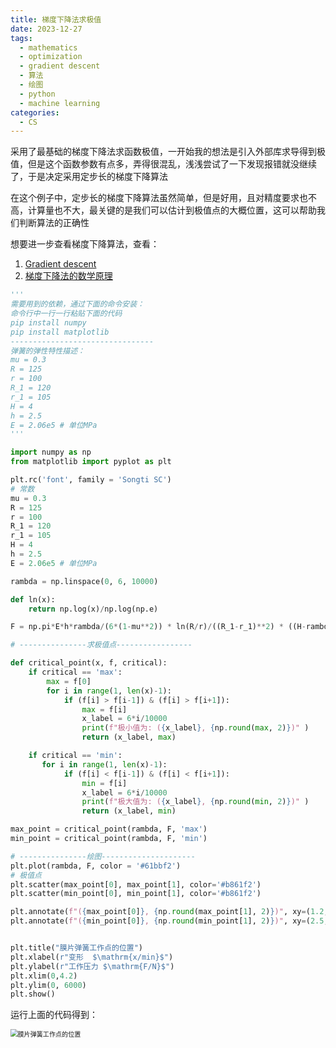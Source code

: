 ```yaml
---
title: 梯度下降法求极值 
date: 2023-12-27
tags: 
  - mathematics 
  - optimization
  - gradient descent
  - 算法
  - 绘图
  - python
  - machine learning
categories: 
  - CS
---
```


采用了最基础的梯度下降法求函数极值，一开始我的想法是引入外部库求导得到极值，但是这个函数参数有点多，弄得很混乱，浅浅尝试了一下发现报错就没继续了，于是决定采用定步长的梯度下降算法

在这个例子中，定步长的梯度下降算法虽然简单，但是好用，且对精度要求也不高，计算量也不大，最关键的是我们可以估计到极值点的大概位置，这可以帮助我们判断算法的正确性

想要进一步查看梯度下降算法，查看：
1. [Gradient descent](https://en.wikipedia.org/wiki/Gradient_descent)
2. [梯度下降法的数学原理](https://dsfftp.readthedocs.io/zh-cn/latest/Linear-Regression/梯度下降法的数学原理.html)

```python
'''
需要用到的依赖，通过下面的命令安装：
命令行中一行一行粘贴下面的代码
pip install numpy
pip install matplotlib
--------------------------------
弹簧的弹性特性描述：
mu = 0.3
R = 125
r = 100
R_1 = 120
r_1 = 105
H = 4
h = 2.5
E = 2.06e5 # 单位MPa
'''

import numpy as np
from matplotlib import pyplot as plt

plt.rc('font', family = 'Songti SC')
# 常数
mu = 0.3
R = 125
r = 100
R_1 = 120
r_1 = 105
H = 4
h = 2.5
E = 2.06e5 # 单位MPa

rambda = np.linspace(0, 6, 10000)

def ln(x):
    return np.log(x)/np.log(np.e)

F = np.pi*E*h*rambda/(6*(1-mu**2)) * ln(R/r)/((R_1-r_1)**2) * ((H-rambda*(R-r)/(R_1-r_1))*(H-rambda/2*(R-r)/(R_1-r_1))+h**2)

# ---------------求极值点-----------------

def critical_point(x, f, critical):
    if critical == 'max':
        max = f[0]
        for i in range(1, len(x)-1):
            if (f[i] > f[i-1]) & (f[i] > f[i+1]):
                max = f[i]
                x_label = 6*i/10000 
                print(f"极小值为: ({x_label}, {np.round(max, 2)})" ) 
                return (x_label, max)

    if critical == 'min':
       for i in range(1, len(x)-1):
            if (f[i] < f[i-1]) & (f[i] < f[i+1]):
                min = f[i]
                x_label = 6*i/10000 
                print(f"极大值为: ({x_label}, {np.round(min, 2)})" ) 
                return (x_label, min)

max_point = critical_point(rambda, F, 'max')
min_point = critical_point(rambda, F, 'min')

# ---------------绘图---------------------
plt.plot(rambda, F, color = '#61bbf2')
# 极值点
plt.scatter(max_point[0], max_point[1], color='#b861f2')
plt.scatter(min_point[0], min_point[1], color='#b861f2')

plt.annotate(f"({max_point[0]}, {np.round(max_point[1], 2)})", xy=(1.2, 5000), xytext=(1.2, 5000), ha='left', va='top', fontsize=14)
plt.annotate(f"({min_point[0]}, {np.round(min_point[1], 2)})", xy=(2.5, 4000), xytext=(2.5, 4000), ha='left', va='top', fontsize=14)


plt.title("膜片弹簧工作点的位置")
plt.xlabel(r"变形  $\mathrm{x/min}$")
plt.ylabel(r"工作压力 $\mathrm{F/N}$")
plt.xlim(0,4.2)
plt.ylim(0, 6000)
plt.show() 
```

运行上面的代码得到：

<img src="https://mdstore.oss-cn-beijing.aliyuncs.com/markdown/%E8%86%9C%E7%89%87%E5%BC%B9%E7%B0%A7%E5%B7%A5%E4%BD%9C%E7%82%B9%E7%9A%84%E4%BD%8D%E7%BD%AE.png" alt="膜片弹簧工作点的位置" style="zoom:72%;" />
